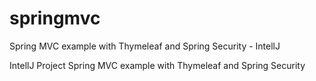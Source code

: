 # springmvc
Spring MVC example with Thymeleaf and Spring Security - IntellJ

IntellJ Project
Spring MVC example with Thymeleaf and Spring Security
